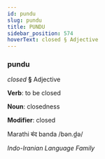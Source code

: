 ```yaml
---
id: pundu
slug: pundu
title: PUNDU
sidebar_position: 574
hoverText: closed § Adjective
---
```


### pundu

*closed* **§** Adjective

**Verb**: to be closed

**Noun**: closedness

**Modifier**: closed

Marathi बंद banda /bən.d̪ə/

*Indo-Iranian Language Family*